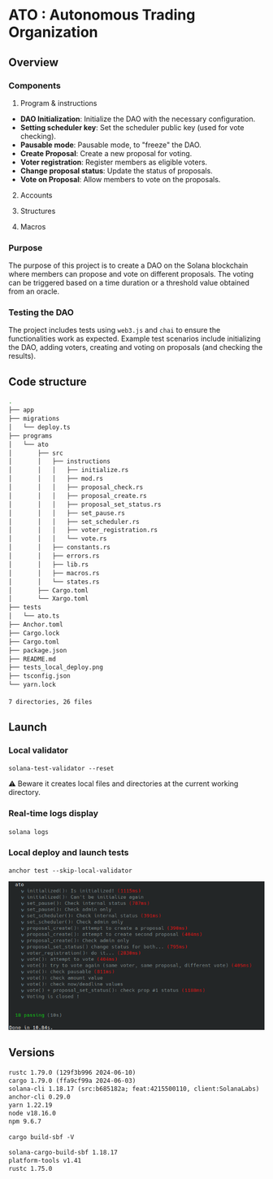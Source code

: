 # ATO : Autonomous Trading Organization

## Overview

### Components

1. Program & instructions
  - **DAO Initialization**: Initialize the DAO with the necessary configuration.
  - **Setting scheduler key**: Set the scheduler public key (used for vote checking).
  - **Pausable mode**: Pausable mode, to "freeze" the DAO.
  - **Create Proposal**: Create a new proposal for voting.
  - **Voter registration**: Register members as eligible voters.
  - **Change proposal status**: Update the status of proposals.
  - **Vote on Proposal**: Allow members to vote on the proposals.

2. Accounts

3. Structures

4. Macros

### Purpose
The purpose of this project is to create a DAO on the Solana blockchain where members can propose and vote on different proposals. The voting can be triggered based on a time duration or a threshold value obtained from an oracle.

### Testing the DAO
The project includes tests using `web3.js` and `chai` to ensure the functionalities work as expected. Example test scenarios include initializing the DAO, adding voters, creating and voting on proposals (and checking the results).


## Code structure

```bash
.
├── app
├── migrations
│   └── deploy.ts
├── programs
│   └── ato
│       ├── src
│       │   ├── instructions
│       │   │   ├── initialize.rs
│       │   │   ├── mod.rs
│       │   │   ├── proposal_check.rs
│       │   │   ├── proposal_create.rs
│       │   │   ├── proposal_set_status.rs
│       │   │   ├── set_pause.rs
│       │   │   ├── set_scheduler.rs
│       │   │   ├── voter_registration.rs
│       │   │   └── vote.rs
│       │   ├── constants.rs
│       │   ├── errors.rs
│       │   ├── lib.rs
│       │   ├── macros.rs
│       │   └── states.rs
│       ├── Cargo.toml
│       └── Xargo.toml
├── tests
│   └── ato.ts
├── Anchor.toml
├── Cargo.lock
├── Cargo.toml
├── package.json
├── README.md
├── tests_local_deploy.png
├── tsconfig.json
└── yarn.lock

7 directories, 26 files
```


## Launch

### Local validator

`solana-test-validator --reset`

⚠️ Beware it creates local files and directories at the current working directory.


### Real-time logs display

`solana logs`


### Local deploy and launch tests

`anchor test --skip-local-validator`

![](tests_local_deploy.png)


## Versions

``` 
rustc 1.79.0 (129f3b996 2024-06-10)
cargo 1.79.0 (ffa9cf99a 2024-06-03)
solana-cli 1.18.17 (src:b685182a; feat:4215500110, client:SolanaLabs)
anchor-cli 0.29.0
yarn 1.22.19
node v18.16.0
npm 9.6.7
``` 

`cargo build-sbf -V`
```
solana-cargo-build-sbf 1.18.17
platform-tools v1.41
rustc 1.75.0
```


